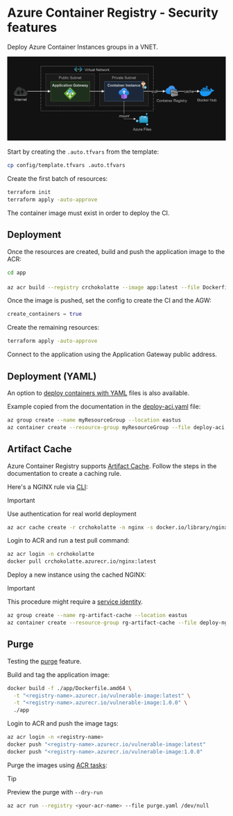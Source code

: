 # Azure Container Registry - Security features

Deploy Azure Container Instances groups in a VNET.

<img src=".assets/azure-container-instances.png" />

Start by creating the `.auto.tfvars` from the template:

```sh
cp config/template.tfvars .auto.tfvars
```

Create the first batch of resources:

```sh
terraform init
terraform apply -auto-approve
```

The container image must exist in order to deploy the CI.

## Deployment

Once the resources are created, build and push the application image to the ACR:

```sh
cd app

az acr build --registry crchokolatte --image app:latest --file Dockerfile.amd64 .
```

Once the image is pushed, set the config to create the CI and the AGW:

```terraform
create_containers = true
```

Create the remaining resources:

```sh
terraform apply -auto-approve
```

Connect to the application using the Application Gateway public address.

## Deployment (YAML)

An option to [deploy containers with YAML][1] files is also available.

Example copied from the documentation in the [deploy-aci.yaml](./deploy-aci.yaml) file:

```sh
az group create --name myResourceGroup --location eastus
az container create --resource-group myResourceGroup --file deploy-aci.yaml
```

## Artifact Cache

Azure Container Registry supports [Artifact Cache][2]. Follow the steps in the documentation to create a caching rule.

Here's a NGINX rule via [CLI][3]:

> [!IMPORTANT]
> Use authentication for real world deployment

```sh
az acr cache create -r crchokolatte -n nginx -s docker.io/library/nginx -t nginx
```

Login to ACR and run a test pull command:

```sh
az acr login -n crchokolatte
docker pull crchokolatte.azurecr.io/nginx:latest
```

Deploy a new instance using the cached NGINX:

> [!IMPORTANT]
> This procedure might require a [service identity][4].

```sh
az group create --name rg-artifact-cache --location eastus
az container create --resource-group rg-artifact-cache --file deploy-nginx-cached.yaml
```

## Purge

Testing the [purge][purge] feature.

Build and tag the application image:

```sh
docker build -f ./app/Dockerfile.amd64 \
  -t "<registry-name>.azurecr.io/vulnerable-image:latest" \
  -t "<registry-name>.azurecr.io/vulnerable-image:1.0.0" \
  ./app
```

Login to ACR and push the image tags:

```sh
az acr login -n <registry-name>
docker push "<registry-name>.azurecr.io/vulnerable-image:latest"
docker push "<registry-name>.azurecr.io/vulnerable-image:1.0.0"
```

Purge the images using [ACR tasks][acr-tasks]:

> [!TIP]
> Preview the purge with `--dry-run`

```sh
az acr run --registry <your-acr-name> --file purge.yaml /dev/null
```

[1]: https://learn.microsoft.com/en-us/azure/container-instances/container-instances-multi-container-yaml#deploy-the-container-group
[2]: https://learn.microsoft.com/en-us/azure/container-registry/tutorial-artifact-cache
[3]: https://learn.microsoft.com/en-us/azure/container-registry/tutorial-enable-artifact-cache-cli
[4]: https://learn.microsoft.com/en-us/answers/questions/1289158/container-image-unable-to-pull-private-azure-conta
[purge]: https://learn.microsoft.com/en-us/azure/container-registry/container-registry-auto-purge
[acr-tasks]: https://learn.microsoft.com/en-us/azure/container-registry/container-registry-tasks-reference-yaml
